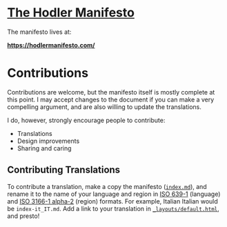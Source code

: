 # [The Hodler Manifesto](https://hodlermanifesto.com)

The manifesto lives at:

**<https://hodlermanifesto.com/>**

# Contributions

Contributions are welcome, but the manifesto itself is mostly complete at this
point. I may accept changes to the document if you can make a very compelling
argument, and are also willing to update the translations.

I do, however, strongly encourage people to contribute:
 - Translations
 - Design improvements
 - Sharing and caring

## Contributing Translations

To contribute a translation, make a copy the manifesto
([`index.md`](/index.md)), and rename it to the name of your language and
region in [ISO 639-1](https://en.wikipedia.org/wiki/List_of_ISO_639-1_codes)
(language) and [ISO 3166-1
alpha-2](https://en.wikipedia.org/wiki/ISO_3166-1_alpha-2) (region) formats.
For example, Italian Italian would be `index-it_IT.md`. Add a link to your
translation in [`_layouts/default.html`](_layouts/default.html), and presto!
